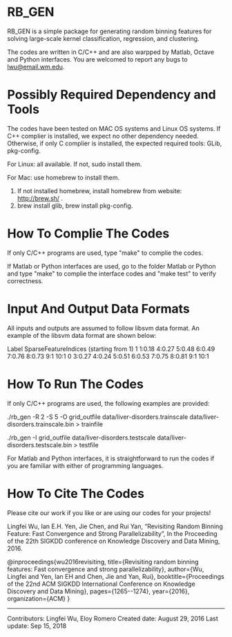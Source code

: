 # RB_GEN

RB_GEN is a simple package for generating random binning features for solving 
large-scale kernel classification, regression, and clustering.  

The codes are written in C/C++ and are also warpped by Matlab, Octave and Python
interfaces. You are welcomed to report any bugs to lwu@email.wm.edu. 


# Possibly Required Dependency and Tools

The codes have been tested on MAC OS systems and Linux OS systems. If C++ 
complier is installed, we expect no other dependency needed. Otherwise, 
if only C complier is installed, the expected required tools: GLib, pkg-config.

For Linux: all available. If not, sudo install them.

For Mac: use homebrew to install them. 
1) If not installed homebrew, install homebrew from website: http://brew.sh/ .
2) brew install glib, brew install pkg-config. 


# How To Complie The Codes
If only C/C++ programs are used, type "make" to complie the codes.

If Matlab or Python interfaces are used, go to the folder Matlab or Python and
type "make" to complie the interface codes and "make test" to verify correctness. 


# Input And Output Data Formats
All inputs and outputs are assumed to follow libsvm data format. An example of 
the libsvm data format are shown below:

Label SparseFeatureIndices (starting from 1)
1 1:0.18 4:0.27 5:0.48 6:0.49 7:0.76 8:0.73 9:1 10:1
0 3:0.27 4:0.24 5:0.51 6:0.53 7:0.75 8:0.81 9:1 10:1


# How To Run The Codes
If only C/C++ programs are used, the following examples are provided:

./rb_gen -R 2 -S 5 -O grid_outfile data/liver-disorders.trainscale data/liver-disorders.trainscale.bin > trainfile

./rb_gen -I grid_outfile data/liver-disorders.testscale  data/liver-disorders.testscale.bin > testfile

For Matlab and Python interfaces, it is straightforward to run the codes if 
you are familiar with either of programming languages. 


# How To Cite The Codes
Please cite our work if you like or are using our codes for your projects!

Lingfei Wu, Ian E.H. Yen, Jie Chen, and Rui Yan, “Revisiting Random Binning Feature: 
Fast Convergence and Strong Parallelizability”, In the Proceeding of the 22th SIGKDD 
conference on Knowledge Discovery and Data Mining, 2016.  

@inproceedings{wu2016revisiting,
  title={Revisiting random binning features: Fast convergence and strong parallelizability},
  author={Wu, Lingfei and Yen, Ian EH and Chen, Jie and Yan, Rui},
  booktitle={Proceedings of the 22nd ACM SIGKDD International Conference on Knowledge Discovery and Data Mining},
  pages={1265--1274},
  year={2016},
  organization={ACM}
}


------------------------------------------------------
Contributors: Lingfei Wu, Eloy Romero
Created date: August 29, 2016 
Last update: Sep 15, 2018

